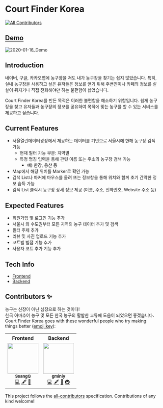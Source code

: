 # Court Finder Korea
<!-- ALL-CONTRIBUTORS-BADGE:START - Do not remove or modify this section -->
[![All Contributors](https://img.shields.io/badge/all_contributors-2-orange.svg?style=flat-square)](#contributors-)
<!-- ALL-CONTRIBUTORS-BADGE:END -->

## [Demo](http://13.125.124.214/)
![2020-01-16_Demo](https://user-images.githubusercontent.com/37759759/72496845-2fef6e80-386e-11ea-8f40-d858ec2acdf0.gif)

## Introduction
네이버, 구글, 카카오맵에 농구장을 쳐도 내가 농구장을 찾기는 쉽지 않았습니다. 특히, 실내 농구장을 사용하고 싶은 유저들은 정보를 얻기 위해 주변인이나 카페의 정보를 샅샅이 뒤지거나 직접 전화해야만 하는 불편함이 싫었습니다. 

Court Finder Korea를 만든 목적은 이러한 불편함을 해소하기 위함입니다. 쉽게 농구장을 찾고 유저들과 농구장의 정보를 공유하여 목적에 맞는 농구를 할 수 있는 서비스를 제공하고 싶습니다.

## Current Features
- 서울열린데이터광장에서 제공하는 데이터를 기반으로 서울시에 한해 농구장 검색 가능
  - 현재 필터 가능 부분: 지역별
  - 특정 명칭 입력을 통해 관련 이름 또는 주소의 농구장 검색 가능 
    - 예) 한강, 용산 등
- Map에서 해당 위치를 Marker로 확인 가능
- 검색 List나 마커에 마우스를 올려 뜨는 정보창을 통해 위치와 함께 초기 간략한 정보 습득 가능 
- 검색 List 클릭시 농구장 상세 정보 제공 (이름, 주소, 전화번호, Website 주소 등)

## Expected Features
- 회원가입 및 로그인 기능 추가
- 서울시 외 수도권부터 모든 지역의 농구 데이터 추가 및 검색
- 필터 주제 추가
- 리뷰 및 사진 업로드 기능 추가
- 코트별 별점 기능 추가
- 사용자 코트 추가 기능 추가

## Tech Info
- [Frontend](https://github.com/park78951/court-finder/tree/master/frontend)
- [Backend](https://github.com/park78951/court-finder/tree/master/backend)

## Contributors ✨
농구는 신장이 아닌 심장으로 하는 것이다!<br>
한국 아마추어 농구 및 모든 한국 농구의 활발한 교류에 도움이 되었으면 좋겠습니다. <br>
Court Finder Korea goes with these wonderful people who try making things better ([emoji key](https://allcontributors.org/docs/en/emoji-key)):

<!-- ALL-CONTRIBUTORS-LIST:START - Do not remove or modify this section -->
<!-- prettier-ignore-start -->
<!-- markdownlint-disable -->
<table>
  <tr>
    <th>Frontend</th>
    <th>Backend</th>
  </tr>
  <tr>
    <td align="center"><a href="https://github.com/park78951"><img src="https://avatars2.githubusercontent.com/u/37759759?v=4" width="100px;" alt=""/><br /><sub><b>SsangQ</b></sub></a><br /><a href="https://github.com/park78951/court-finder/commits?author=park78951" title="Code">💻</a> <a href="#content-park78951" title="Content">🖋</a> <a href="#ideas-park78951" title="Ideas, Planning, & Feedback">🤔</a></td>
    <td align="center"><a href="https://github.com/gminiy"><img src="https://avatars3.githubusercontent.com/u/25456956?v=4" width="100px;" alt=""/><br /><sub><b>gminiy</b></sub></a><br /><a href="https://github.com/park78951/court-finder/commits?author=gminiy" title="Code">💻</a> <a href="#content-gminiy" title="Content">🖋</a> <a href="#ideas-gminiy" title="Ideas, Planning, & Feedback">🤔</a> <a href="#infra-gminiy" title="Infrastructure (Hosting, Build-Tools, etc)">🚇</a></td>
  </tr>
</table>

<!-- markdownlint-enable -->
<!-- prettier-ignore-end -->
<!-- ALL-CONTRIBUTORS-LIST:END -->

This project follows the [all-contributors](https://github.com/all-contributors/all-contributors) specification. Contributions of any kind welcome!
